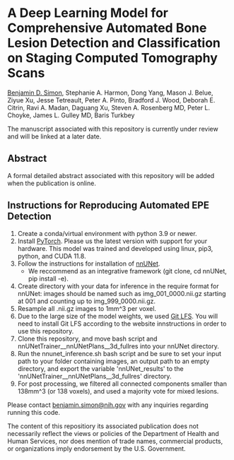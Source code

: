 # A Deep Learning Model for Comprehensive Automated Bone Lesion Detection and Classification on Staging Computed Tomography Scans
[Benjamin D. Simon](https://www.linkedin.com/in/benjamin-dabora-simon/), Stephanie A. Harmon, Dong Yang, Mason J. Belue, Ziyue Xu, Jesse Tetreault, Peter A. Pinto, Bradford J. Wood, Deborah E. Citrin, Ravi A. Madan, Daguang Xu, Steven A. Rosenberg MD, Peter L. Choyke, James L. Gulley MD, Baris Turkbey

The manuscript associated with this repository is currently under review and will be linked at a later date.

## Abstract
A formal detailed abstract associated with this repository will be added when the publication is online.

## Instructions for Reproducing Automated EPE Detection
1. Create a conda/virtual environment with python 3.9 or newer. 
2. Install [PyTorch](https://pytorch.org/get-started/locally/). Please us the latest version with support for your hardware. This model was trained and developed using linux, pip3, python, and CUDA 11.8.
3. Follow the instructions for installation of [nnUNet](https://github.com/MIC-DKFZ/nnUNet/tree/master). 
    - We reccommend as an integrative framework (git clone, cd nnUNet, pip install -e).
4. Create directory with your data for inference in the require format for nnUNet: images should be named such as img_001_0000.nii.gz starting at 001 and counting up to img_999_0000.nii.gz.
5. Resample all .nii.gz images to 1mm^3 per voxel.
6. Due to the large size of the model weights, we used [Git LFS](https://git-lfs.com/). You will need to install Git LFS according to the website innstructions in order to use this repository.
7. Clone this repository, and move bash script and nnUNetTrainer__nnUNetPlans__3d_fullres into your nnUNet directory.
8. Run the nnunet_inference.sh bash script and be sure to set your input path to your folder containing images, an output path to an empty directory, and export the variable 'nnUNet_results' to the 'nnUNetTrainer__nnUNetPlans__3d_fullres' directory.
9. For post processing, we filtered all connected components smaller than 138mm^3 (or 138 voxels), and used a majority vote for mixed lesions.

Please contact benjamin.simon@nih.gov with any inquiries regarding running this code.

The content of this repositiory its associated publication does not necessarily reflect the views or policies of the Department of Health and Human Services, nor does mention of trade names, commercial products, or organizations imply endorsement by the U.S. Government. 
